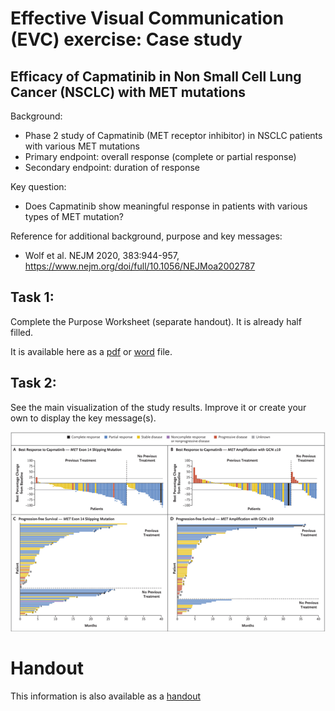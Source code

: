 # Effective Visual Communication (EVC) exercise: Case study

## Efficacy of Capmatinib in Non Small Cell Lung Cancer (NSCLC) with MET mutations

Background:

 -	Phase 2 study of Capmatinib (MET receptor inhibitor) in NSCLC patients with various MET mutations
 -	Primary endpoint: overall response (complete or partial response) 
 -	Secondary endpoint: duration of response

Key question: 
- Does Capmatinib show meaningful response in patients with various types of MET mutation?

Reference for additional background, purpose and key messages:
- Wolf et al. NEJM 2020, 383:944-957, https://www.nejm.org/doi/full/10.1056/NEJMoa2002787

## Task 1:

Complete the Purpose Worksheet (separate handout). It is already half filled.

It is available here as a [pdf](https://github.com/GraphicsPrinciples/IBC2022/blob/main/Capmatinib_purpose_worksheet.pdf) or [word](https://github.com/GraphicsPrinciples/IBC2022/blob/main/Capmatinib_purpose_worksheet.docx) file. 

## Task 2:

See the main visualization of the study results. Improve it or create your own to display the key message(s).

![image](results.png) 


# Handout

This information is also available as a [handout](https://github.com/GraphicsPrinciples/IBC2022/blob/main/https://github.com/GraphicsPrinciples/IBC2022/blob/main/Capmatinib_case_study.pdf)
